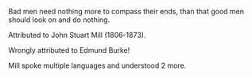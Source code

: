 Bad men need nothing more to compass their ends, than that good men should look on and do nothing.

Attributed to John Stuart Mill (1806-1873).

Wrongly attributed to Edmund Burke!

Mill spoke multiple languages and understood 2 more.
